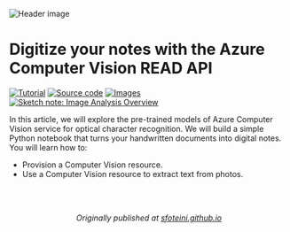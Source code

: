 ![Header image](https://sfoteini.github.io/images/post/digitize-your-notes-with-azure-computer-vision-read-api/computer-vision-read_header_hu6524d0f868ed645e5ca39b4852912e3c_128073_1110x0_resize_q95_h2_box_3.webp)

# Digitize your notes with the Azure Computer Vision READ API

<p>
  <a href="https://sfoteini.github.io/blog/digitize-your-notes-with-azure-computer-vision-read-api/" target="_blank"><img src="https://img.shields.io/badge/Instructions-informational?style=for-the-badge" alt="Tutorial"></a>
  <a href="ocr-demo.ipynb" target="_blank"><img src="https://img.shields.io/badge/Notebook-critical?style=for-the-badge" alt="Source code"></a>
  <a href="images" target="_blank"><img src="https://img.shields.io/badge/Images-yellow?style=for-the-badge" alt="Images"></a>
  <a href="https://github.com/sfoteini/sketchnotes/blob/main/computer-vision-ocr.png?raw=true" target="_blank"><img src="https://img.shields.io/badge/Sketch note-yellowgreen?style=for-the-badge" alt="Sketch note: Image Analysis Overview"></a>
</p>

In this article, we will explore the pre-trained models of Azure Computer Vision service for optical character recognition. We will build a simple Python notebook that turns your handwritten documents into digital notes. You will learn how to:

* Provision a Computer Vision resource.
* Use a Computer Vision resource to extract text from photos.

<br>
<br>
<p align="center">
  <em>Originally published at <a href="https://sfoteini.github.io/" target="_blank">sfoteini.github.io</a></em>
</p>
